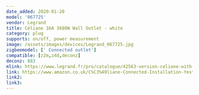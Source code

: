 ```yaml
---
date_added: 2020-01-20
model: '067725'
vendor: Legrand
title: Céliane 16A 3680W Wall Outlet - white
category: plug
supports: on/off, power measurement
image: /assets/images/devices/Legrand_067725.jpg
zigbeemodel: [' Connected outlet']
compatible: [z2m,z4d,deconz]
deconz: 883
mlink: https://www.legrand.fr/pro/catalogue/42563-version-celiane-with-netatmo/prise-de-courant-connectee-celiane-with-netatmo-16a-3680w-connexion-par-bornes-automatiques-titane
link: https://www.amazon.co.uk/C%C3%A9liane-Connected-Installation-Yesterday-LEG67775/dp/B079QC9FS5?th=1
link2: 
link3: 
---
```

